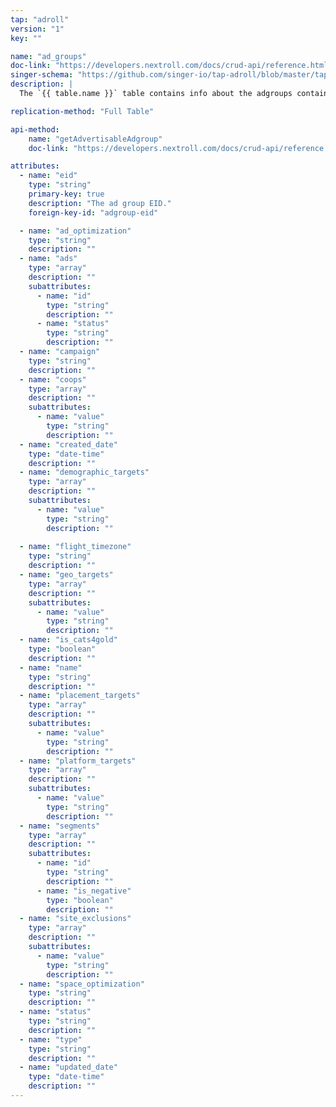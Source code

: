 ```yaml
---
tap: "adroll"
version: "1"
key: ""

name: "ad_groups"
doc-link: "https://developers.nextroll.com/docs/crud-api/reference.html#get--api-v1-adgroup-get"
singer-schema: "https://github.com/singer-io/tap-adroll/blob/master/tap_adroll/schemas/ad_groups.json"
description: |
  The `{{ table.name }}` table contains info about the adgroups contained within the campaigns of your {{ integration.display_name }} account.

replication-method: "Full Table"

api-method:
    name: "getAdvertisableAdgroup"
    doc-link: "https://developers.nextroll.com/docs/crud-api/reference.html#get--api-v1-advertisable-get_adgroups"

attributes:
  - name: "eid"
    type: "string"
    primary-key: true
    description: "The ad group EID."
    foreign-key-id: "adgroup-eid"

  - name: "ad_optimization"
    type: "string"
    description: ""
  - name: "ads"
    type: "array"
    description: ""
    subattributes:
      - name: "id"
        type: "string"
        description: ""
      - name: "status"
        type: "string"
        description: ""
  - name: "campaign"
    type: "string"
    description: ""
  - name: "coops"
    type: "array"
    description: ""
    subattributes:
      - name: "value"
        type: "string"
        description: ""
  - name: "created_date"
    type: "date-time"
    description: ""
  - name: "demographic_targets"
    type: "array"
    description: ""
    subattributes:
      - name: "value"
        type: "string"
        description: ""
  
  - name: "flight_timezone"
    type: "string"
    description: ""
  - name: "geo_targets"
    type: "array"
    description: ""
    subattributes:
      - name: "value"
        type: "string"
        description: ""
  - name: "is_cats4gold"
    type: "boolean"
    description: ""
  - name: "name"
    type: "string"
    description: ""
  - name: "placement_targets"
    type: "array"
    description: ""
    subattributes:
      - name: "value"
        type: "string"
        description: ""
  - name: "platform_targets"
    type: "array"
    description: ""
    subattributes:
      - name: "value"
        type: "string"
        description: ""
  - name: "segments"
    type: "array"
    description: ""
    subattributes:
      - name: "id"
        type: "string"
        description: ""
      - name: "is_negative"
        type: "boolean"
        description: ""
  - name: "site_exclusions"
    type: "array"
    description: ""
    subattributes:
      - name: "value"
        type: "string"
        description: ""
  - name: "space_optimization"
    type: "string"
    description: ""
  - name: "status"
    type: "string"
    description: ""
  - name: "type"
    type: "string"
    description: ""
  - name: "updated_date"
    type: "date-time"
    description: ""
---
```

